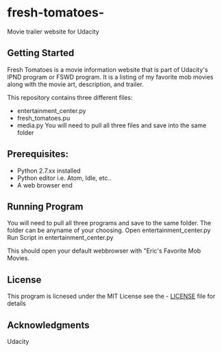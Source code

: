 # fresh-tomatoes-
Movie trailer website for Udacity 

<h2>Getting Started</h2>

Fresh Tomatoes is a movie information website that is part of Udacity's IPND program or FSWD program. It is a listing of my favorite mob movies along with the movie art, description, and trailer. 

This repository contains three different files:
  - entertainment_center.py
  - fresh_tomatoes.pu
  - media.py 
You will need to pull all three files and save into the same folder

<h2>Prerequisites:</h2>

- Python 2.7.xx installed
- Python editor i.e. Atom, Idle, etc..
- A web browser
end

<h2>Running Program</h2>

You will need to pull all three programs and save to the same folder. The folder can be anyname of your choosing.
Open entertainment_center.py
Run Script in entertainment_center.py

This should open your default webbrowser with "Eric's Favorite Mob Movies. 

<h2>License</h2>

This program is licnesed under the MIT License see the - [LICENSE](fresh-tomatoes-/LICENSE) file for details 

<h2>Acknowledgments</h2>

Udacity 
